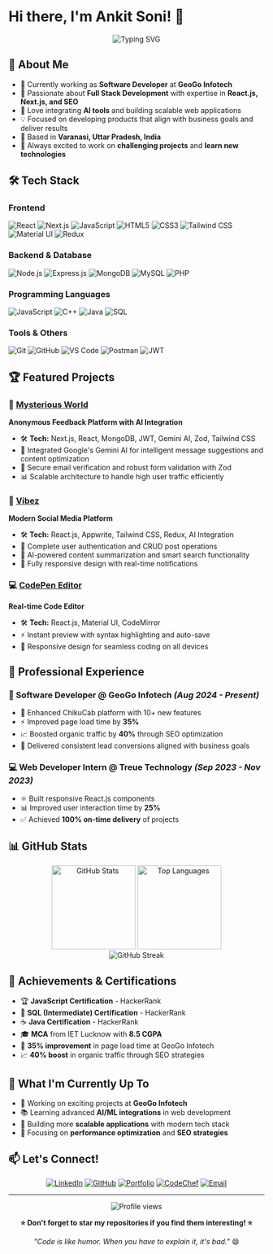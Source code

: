 # Hi there, I'm Ankit Soni! 👋

<div align="center">
  <img src="https://readme-typing-svg.herokuapp.com?font=Fira+Code&pause=1000&color=2E96F7&center=true&vCenter=true&width=435&lines=Full+Stack+Developer;React+%7C+Next.js+%7C+Node.js;AI+Integration+Enthusiast;Always+Learning+New+Things!" alt="Typing SVG" />
</div>

## 🚀 About Me

- 🔭 Currently working as **Software Developer** at **GeoGo Infotech**
- 🌱 Passionate about **Full Stack Development** with expertise in **React.js, Next.js, and SEO**
- 🤖 Love integrating **AI tools** and building scalable web applications
- 💡 Focused on developing products that align with business goals and deliver results
- 📍 Based in **Varanasi, Uttar Pradesh, India**
- 🎯 Always excited to work on **challenging projects** and **learn new technologies**

## 🛠️ Tech Stack

### Frontend
![React](https://img.shields.io/badge/-React-61DAFB?style=flat-square&logo=react&logoColor=black)
![Next.js](https://img.shields.io/badge/-Next.js-000000?style=flat-square&logo=next.js&logoColor=white)
![JavaScript](https://img.shields.io/badge/-JavaScript-F7DF1E?style=flat-square&logo=javascript&logoColor=black)
![HTML5](https://img.shields.io/badge/-HTML5-E34F26?style=flat-square&logo=html5&logoColor=white)
![CSS3](https://img.shields.io/badge/-CSS3-1572B6?style=flat-square&logo=css3&logoColor=white)
![Tailwind CSS](https://img.shields.io/badge/-Tailwind_CSS-38B2AC?style=flat-square&logo=tailwind-css&logoColor=white)
![Material UI](https://img.shields.io/badge/-Material_UI-0081CB?style=flat-square&logo=material-ui&logoColor=white)
![Redux](https://img.shields.io/badge/-Redux-764ABC?style=flat-square&logo=redux&logoColor=white)

### Backend & Database
![Node.js](https://img.shields.io/badge/-Node.js-339933?style=flat-square&logo=node.js&logoColor=white)
![Express.js](https://img.shields.io/badge/-Express.js-000000?style=flat-square&logo=express&logoColor=white)
![MongoDB](https://img.shields.io/badge/-MongoDB-47A248?style=flat-square&logo=mongodb&logoColor=white)
![MySQL](https://img.shields.io/badge/-MySQL-4479A1?style=flat-square&logo=mysql&logoColor=white)
![PHP](https://img.shields.io/badge/-PHP-777BB4?style=flat-square&logo=php&logoColor=white)

### Programming Languages
![JavaScript](https://img.shields.io/badge/-JavaScript-F7DF1E?style=flat-square&logo=javascript&logoColor=black)
![C++](https://img.shields.io/badge/-C++-00599C?style=flat-square&logo=c%2B%2B&logoColor=white)
![Java](https://img.shields.io/badge/-Java-ED8B00?style=flat-square&logo=java&logoColor=white)
![SQL](https://img.shields.io/badge/-SQL-4479A1?style=flat-square&logo=mysql&logoColor=white)

### Tools & Others
![Git](https://img.shields.io/badge/-Git-F05032?style=flat-square&logo=git&logoColor=white)
![GitHub](https://img.shields.io/badge/-GitHub-181717?style=flat-square&logo=github&logoColor=white)
![VS Code](https://img.shields.io/badge/-VS_Code-007ACC?style=flat-square&logo=visual-studio-code&logoColor=white)
![Postman](https://img.shields.io/badge/-Postman-FF6C37?style=flat-square&logo=postman&logoColor=white)
![JWT](https://img.shields.io/badge/-JWT-000000?style=flat-square&logo=json-web-tokens&logoColor=white)

## 🏆 Featured Projects

### 🌟 [Mysterious World](https://github.com/yourusername/mysterious-world)
**Anonymous Feedback Platform with AI Integration**
- 🛠️ **Tech:** Next.js, React, MongoDB, JWT, Gemini AI, Zod, Tailwind CSS
- 🤖 Integrated Google's Gemini AI for intelligent message suggestions and content optimization
- 🔐 Secure email verification and robust form validation with Zod
- 📊 Scalable architecture to handle high user traffic efficiently

### 🎉 [Vibez](https://github.com/yourusername/vibez)
**Modern Social Media Platform**
- 🛠️ **Tech:** React.js, Appwrite, Tailwind CSS, Redux, AI Integration
- 👤 Complete user authentication and CRUD post operations
- 🤖 AI-powered content summarization and smart search functionality
- 📱 Fully responsive design with real-time notifications

### 💻 [CodePen Editor](https://github.com/yourusername/codepen-editor)
**Real-time Code Editor**
- 🛠️ **Tech:** React.js, Material UI, CodeMirror
- ⚡ Instant preview with syntax highlighting and auto-save
- 📱 Responsive design for seamless coding on all devices

## 🎯 Professional Experience

### 💼 Software Developer @ GeoGo Infotech *(Aug 2024 - Present)*
- 🚀 Enhanced ChikuCab platform with 10+ new features
- ⚡ Improved page load time by **35%**
- 📈 Boosted organic traffic by **40%** through SEO optimization
- 🎯 Delivered consistent lead conversions aligned with business goals

### 💻 Web Developer Intern @ Treue Technology *(Sep 2023 - Nov 2023)*
- ⚛️ Built responsive React.js components
- 📊 Improved user interaction time by **25%**
- ✅ Achieved **100% on-time delivery** of projects

## 📊 GitHub Stats

<div align="center">
  <img src="https://github-readme-stats.vercel.app/api?username=yourusername&show_icons=true&theme=radical&hide_border=true&count_private=true" alt="GitHub Stats" height="165">
  <img src="https://github-readme-stats.vercel.app/api/top-langs/?username=yourusername&layout=compact&theme=radical&hide_border=true" alt="Top Languages" height="165">
</div>

<div align="center">
  <img src="https://github-readme-streak-stats.herokuapp.com/?user=yourusername&theme=radical&hide_border=true" alt="GitHub Streak" />
</div>

## 🏅 Achievements & Certifications

- 🏆 **JavaScript Certification** - HackerRank
- 🥇 **SQL (Intermediate) Certification** - HackerRank  
- ☕ **Java Certification** - HackerRank
- 🎓 **MCA** from IET Lucknow with **8.5 CGPA**
- 🌟 **35% improvement** in page load time at GeoGo Infotech
- 📈 **40% boost** in organic traffic through SEO strategies

## 🌟 What I'm Currently Up To

- 🔨 Working on exciting projects at **GeoGo Infotech**
- 📚 Learning advanced **AI/ML integrations** in web development
- 🚀 Building more **scalable applications** with modern tech stack
- 🎯 Focusing on **performance optimization** and **SEO strategies**

## 📫 Let's Connect!

<div align="center">

[![LinkedIn](https://img.shields.io/badge/-LinkedIn-0077B5?style=for-the-badge&logo=linkedin&logoColor=white)](https://linkedin.com/in/ankit-soni)
[![GitHub](https://img.shields.io/badge/-GitHub-181717?style=for-the-badge&logo=github&logoColor=white)](https://github.com/yourusername)
[![Portfolio](https://img.shields.io/badge/-Portfolio-FF5722?style=for-the-badge&logo=google-chrome&logoColor=white)](https://your-portfolio-link.com)
[![CodeChef](https://img.shields.io/badge/-CodeChef-5B4638?style=for-the-badge&logo=codechef&logoColor=white)](https://codechef.com/users/yourusername)
[![Email](https://img.shields.io/badge/-Email-D14836?style=for-the-badge&logo=gmail&logoColor=white)](mailto:sethankit027@gmail.com)

</div>

---

<div align="center">
  <img src="https://komarev.com/ghpvc/?username=yourusername&color=blueviolet&style=flat-square&label=Profile+Views" alt="Profile views" />
</div>

<div align="center">
  
**⭐ Don't forget to star my repositories if you find them interesting! ⭐**

*"Code is like humor. When you have to explain it, it's bad."* 😄

</div>
